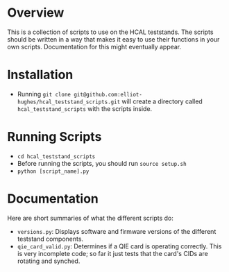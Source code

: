 # Overview
This is a collection of scripts to use on the HCAL teststands. The scripts should be written in a way that makes it easy to use their functions in your own scripts. Documentation for this might eventually appear.

# Installation

* Running `git clone git@github.com:elliot-hughes/hcal_teststand_scripts.git` will create a directory called `hcal_teststand_scripts` with the scripts inside.

# Running Scripts

* `cd hcal_teststand_scripts`
* Before running the scripts, you should run `source setup.sh`
* `python [script_name].py`

# Documentation
Here are short summaries of what the different scripts do:

* `versions.py`: Displays software and firmware versions of the different teststand components.
* `qie_card_valid.py`: Determines if a QIE card is operating correctly. This is very incomplete code; so far it just tests that the card's CIDs are rotating and synched. 
